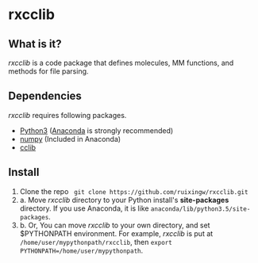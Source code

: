 # rxcclib


## What is it?

*rxcclib* is a code package that defines molecules, MM functions, and methods for file parsing.

## Dependencies

*rxcclib* requires following packages.
- [Python3](https://www.python.org/) ([Anaconda](https://www.continuum.io/downloads) is strongly recommended)
- [numpy](http://www.numpy.org/) (Included in Anaconda)
- [cclib](https://cclib.github.io/)

## Install

1. Clone the repo
``` git clone https://github.com/ruixingw/rxcclib.git```
2. a. Move *rxcclib* directory to your Python install's **site-packages** directory. If you use Anaconda, it is like ```anaconda/lib/python3.5/site-packages```.
2. b. Or, You can move *rxcclib* to your own directory, and set $PYTHONPATH environment. For example, *rxcclib* is put at ```/home/user/mypythonpath/rxcclib```, then ```export PYTHONPATH=/home/user/mypythonpath```.

